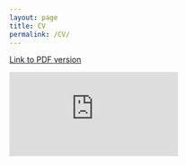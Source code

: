 ```yaml
---
layout: page
title: CV
permalink: /CV/
---
```


<a href="https://github.com/Prashantmdgl9/ml_experiments/blob/fee5efa7db0ec9dfdee47af1f9c1c7c9c569016a/_pages/CV_2022.PDF">Link to PDF version</a>


<embed src="https://github.com/Prashantmdgl9/ml_experiments/blob/fee5efa7db0ec9dfdee47af1f9c1c7c9c569016a/_pages/CV_2022.PDF" type="application/pdf" />


